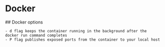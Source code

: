 # Docker

## Docker options

	- d flag keeps the container running in the background after the docker run command completes 
	- P flag publishes exposed ports from the container to your local host


